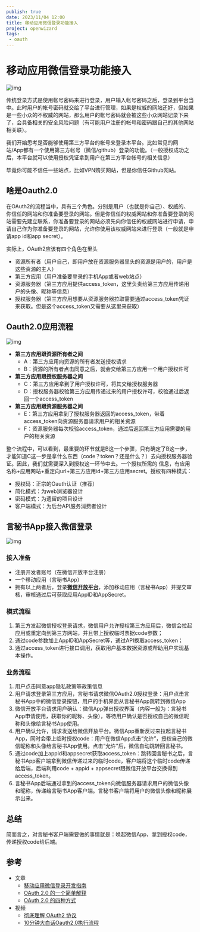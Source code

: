 ```yaml
---
publish: true
date: 2023/11/04 12:00
title: 移动应用微信登录功能接入
project: openwizard
tags:
 - oauth
---
```


# 移动应用微信登录功能接入

![img](/technology/project/openwizard/mobile/wechat-oauth1.png)

传统登录方式是使用帐号密码来进行登录，用户输入帐号密码之后，登录到平台当中。此时用户的帐号密码就交给了平台进行管理，如果是权威的网站还好，但如果是一些小众的不权威的网站，那么用户的帐号密码就会被这些小众网站记录下来了，会具备相关的安全风险问题（有可能用户注册的帐号和密码跟自己的其他网站相关联）。

我们开始思考是否能够使用第三方平台的帐号来登录本平台。比如常见的网站/App都有一个使用第三方帐号（微信/github）登录的功能。（一般授权成功之后，本平台就可以使用授权凭证拿到用户在第三方平台帐号的相关信息）

毕竟你可能不信任一些站点，比如VPN购买网站，但是你信任Github网站。

## 啥是Oauth2.0

在OAuth2的流程当中，具有三个角色。分别是用户（也就是你自己）、权威的、你信任的网站和你准备要登录的网站。但是你信任的权威网站和你准备要登录的网站需要先建立联系，你准备要登录的网站必须先向你信任的权威网站进行申请，申请自己作为你准备要登录的网站，允许你使用该权威网站来进行登录（一般就是申请app id和app secret）。

实际上，OAuth2应该有四个角色在里头

- 资源所有者（用户自己，即用户放在资源服务器里头的资源是用户的，用户是这些资源的主人）
- 第三方应用（用户准备要登录的手机App或者web站点）
- 资源服务器（第三方应用提供access_token，这里负责给第三方应用传递用户的头像、昵称等信息）
- 授权服务器（第三方应用想要从资源服务器拉取需要通过access_token凭证来获取。但是这个access_token又需要从这里来获取）

## Oauth2.0应用流程

![img](/technology/project/openwizard/mobile/wechat-oauth2.png)

- **第三方应用跟资源所有者之间**
  - A：第三方应用向资源的所有者发送授权请求
  - B：资源的所有者点击同意之后，就会交给第三方应用一个用户授权许可
- **第三方应用跟授权服务器之间**
  - C：第三方应用拿到了用户授权许可，将其交给授权服务器
  - D：授权服务器校验第三方应用传递过来的用户授权许可，校验通过后返回一个access_token
- **第三方应用跟资源服务器之间**
  - E：第三方应用拿到了授权服务器返回的access_token，带着access_token向资源服务器请求用户的相关资源
  - F：资源服务器每次校验access_token，通过后返回第三方应用需要的用户的相关资源

整个流程中，可以看到，最重要的环节就是B这一个步骤，只有确定了B这一步，才能知道C这一步是拿什么东西（code？token？还是什么？）去向授权服务器验证。因此，我们就需要深入到授权这一环节中去。一个授权所需的 信息，有应用名称+应用网站+重定向url+第三方应用id+第三方应用secret。授权有四种模式：

- 授权码：正宗的Oauth认证（推荐）
- 简化模式：为web浏览器设计
- 密码模式：为遗留的项目设计
- 客户端模式：为后台API服务消费者设计

## 言秘书App接入微信登录

![img](/technology/project/openwizard/mobile/wechat-oauth3.png)

### 接入准备

- 注册开发者账号（在微信开放平台注册）
- 一个移动应用（言秘书App）
- 拥有以上两者后，登录[**微信开放平台**](https://open.weixin.qq.com/)，添加移动应用（言秘书App）并提交审核，审核通过后可获取应用AppID和AppSecret。

### 模式流程

1. 第三方发起微信授权登录请求，微信用户允许授权第三方应用后，微信会拉起应用或重定向到第三方网站，并且带上授权临时票据code参数；
2. 通过code参数加上AppID和AppSecret等，通过API换取access_token；
3. 通过access_token进行接口调用，获取用户基本数据资源或帮助用户实现基本操作。

### 业务流程

1. 用户点击同意app隐私政策等政策信息
2. 用户请求登录第三方应用，言秘书请求微信OAuth2.0授权登录：用户点击言秘书App中的微信登录按钮，用户的手机界面从言秘书App跳转到微信App
3. 微信开放平台请求用户确认：微信App弹出授权界面（内容一般为：言秘书App申请使用，获取你的昵称、头像），等待用户确认是否授权自己的微信昵称和头像给言秘书App使用。
4. 用户确认允许，请求发送给微信开放平台。微信App重新反过来拉起言秘书App，同时会带上临时授权code：用户在微信App点击“允许”，授权自己的微信昵称和头像给言秘书App使用。点击“允许”后，微信自动跳转回言秘书。
5. 通过code加上appid和appsecret获取access_token：跳转回言秘书之后，言秘书App客户端拿到微信传递过来的临时code，客户端将这个临时code传递给后端，后端利用code + appid + appsecret跟微信开放平台交换得到access_token。
6. 言秘书App后端通过拿到的access_token向微信服务器请求用户的微信头像和昵称，传递给言秘书App客户端。言秘书客户端将用户的微信头像和昵称展示出来。

## 总结

简而言之，对言秘书客户端需要做的事情就是：唤起微信App，拿到授权code，传递授权code给后端。

## 参考

- 文章
  - [移动应用微信登录开发指南](https://developers.weixin.qq.com/doc/oplatform/Mobile_App/WeChat_Login/Development_Guide.html)
  - [OAuth 2.0 的一个简单解释](https://www.ruanyifeng.com/blog/2019/04/oauth_design.html)
  - [OAuth 2.0 的四种方式](https://www.ruanyifeng.com/blog/2019/04/oauth-grant-types.html)
- 视频
  - [彻底理解 OAuth2 协议](https://www.bilibili.com/video/BV1zt41127hX/?spm_id_from=333.337.search-card.all.click&vd_source=c899446e6f6ea3d984a4622ddf9c14a1)
  - [10分钟大白话Oauth2.0执行流程](https://www.bilibili.com/video/BV1ZP4y1u78Q/?spm_id_from=333.337.search-card.all.click&vd_source=c899446e6f6ea3d984a4622ddf9c14a1)
